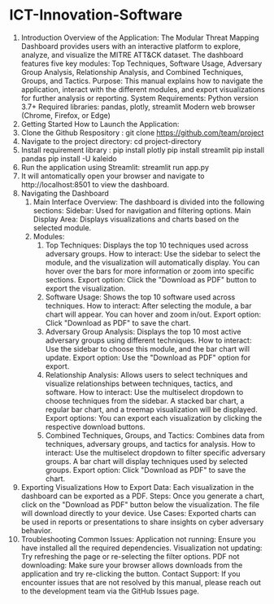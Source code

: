 # ICT-Innovation-Software
1. Introduction
  Overview of the Application:
  The Modular Threat Mapping Dashboard provides users with an interactive platform to explore, analyze, and visualize the MITRE ATT&CK dataset.
  The dashboard features five key modules: Top Techniques, Software Usage, Adversary Group Analysis, Relationship Analysis, and Combined Techniques, Groups, and Tactics.
  Purpose:
  This manual explains how to navigate the application, interact with the different modules, and export visualizations for further analysis or reporting.
  System Requirements:
  Python version 3.7+
  Required libraries: pandas, plotly, streamlit
  Modern web browser (Chrome, Firefox, or Edge)
2. Getting Started
  How to Launch the Application:
  1. Clone the Github Respository :
     git clone https://github.com/team/project
  2. Navigate to the project directory:
     cd project-directory
  3. Install requirement library :
     pip install plotly
     pip install streamlit
     pip install pandas
     pip install -U kaleido
  4. Run the application using Streamlit:
     streamlit run app.py
  5. It will antomatically open your browser and navigate to http://localhost:8501 to view the dashboard.
3. Navigating the Dashboard
      1. Main Interface Overview:
          The dashboard is divided into the following sections:
          Sidebar: Used for navigation and filtering options.
          Main Display Area: Displays visualizations and charts based on the selected module.
      2. Modules:
          1. Top Techniques:
            Displays the top 10 techniques used across adversary groups.
            How to interact: Use the sidebar to select the module, and the visualization will automatically display. You can hover over the bars for more information or zoom into specific sections.
            Export option: Click the "Download as PDF" button to export the visualization.
          2. Software Usage:
            Shows the top 10 software used across techniques.
            How to interact: After selecting the module, a bar chart will appear. You can hover and zoom in/out.
            Export option: Click "Download as PDF" to save the chart.
          3. Adversary Group Analysis:
            Displays the top 10 most active adversary groups using different techniques.
            How to interact: Use the sidebar to choose this module, and the bar chart will update.
            Export option: Use the "Download as PDF" option for export.
          4. Relationship Analysis:
            Allows users to select techniques and visualize relationships between techniques, tactics, and software.
            How to interact:
            Use the multiselect dropdown to choose techniques from the sidebar.
            A stacked bar chart, a regular bar chart, and a treemap visualization will be displayed.
            Export options: You can export each visualization by clicking the respective download buttons.
          5. Combined Techniques, Groups, and Tactics:
            Combines data from techniques, adversary groups, and tactics for analysis.
            How to interact: Use the multiselect dropdown to filter specific adversary groups. A bar chart will display techniques used by selected groups.
            Export option: Click "Download as PDF" to save the chart.
4. Exporting Visualizations
  How to Export Data:
    Each visualization in the dashboard can be exported as a PDF.
  Steps:
    Once you generate a chart, click on the "Download as PDF" button below the visualization.
    The file will download directly to your device.
  Use Cases:
    Exported charts can be used in reports or presentations to share insights on cyber adversary behavior.
5. Troubleshooting
  Common Issues:
    Application not running: Ensure you have installed all the required dependencies.
    Visualization not updating: Try refreshing the page or re-selecting the filter options.
    PDF not downloading: Make sure your browser allows downloads from the application and try re-clicking the button.
  Contact Support:
    If you encounter issues that are not resolved by this manual, please reach out to the development team via the GitHub Issues page.
